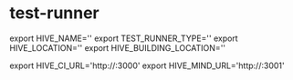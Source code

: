 # test-runner

export HIVE_NAME='<Runner name>'
export TEST_RUNNER_TYPE='<Runner Type>'
export HIVE_LOCATION='<Location>'
export HIVE_BUILDING_LOCATION='<Building>'

export HIVE_CI_URL='http://<IP Address>:3000'
export HIVE_MIND_URL='http://<IP Address>:3001'
